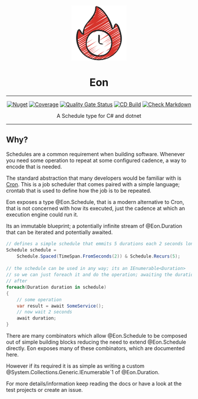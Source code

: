 <!-- markdownlint-disable MD033 MD041 -->
<div align="center">

<img src="images/schedule-icon.png" alt="HTTP BuildR" width="150px"/>

# Eon

---

[![Nuget](https://img.shields.io/nuget/v/eon)](https://www.nuget.org/packages/eon/)
[![Coverage](https://sonarcloud.io/api/project_badges/measure?project=bmazzarol_Eon&metric=coverage)](https://sonarcloud.io/summary/new_code?id=bmazzarol_Eon)
[![Quality Gate Status](https://sonarcloud.io/api/project_badges/measure?project=bmazzarol_Eon&metric=alert_status)](https://sonarcloud.io/summary/new_code?id=bmazzarol_Eon)
[![CD Build](https://github.com/bmazzarol/eon/actions/workflows/cd-build.yml/badge.svg)](https://github.com/bmazzarol/eon/actions/workflows/cd-build.yml)
[![Check Markdown](https://github.com/bmazzarol/eon/actions/workflows/check-markdown.yml/badge.svg)](https://github.com/bmazzarol/eon/actions/workflows/check-markdown.yml)

A Schedule type for C# and dotnet

---

</div>
<!-- markdownlint-enable MD033 MD041 -->

## Why?

Schedules are a common requirement when building software. Whenever you need
some operation to repeat at some configured cadence, a way to encode that is
needed.

The standard abstraction that many developers would be familiar with
is [Cron](https://en.wikipedia.org/wiki/Cron). This is a job scheduler that
comes paired with a simple language; crontab that is used to define how the
job is to be repeated.

Eon exposes a type @Eon.Schedule, that is a modern alternative
to Cron, that is not concerned with how its executed, just the cadence at which
an execution engine could run it.

Its an immutable blueprint; a potentially infinite stream of @Eon.Duration that
can be iterated and potentially awaited.

```csharp
// defines a simple schedule that emmits 5 durations each 2 seconds long
Schedule schedule = 
    Schedule.Spaced(TimeSpan.FromSeconds(2)) & Schedule.Recurs(5);

// the schedule can be used in any way; its an IEnumerable<Duration>
// so we can just foreach it and do the operation; awaiting the durations
// after
foreach(Duration duration in schedule)
{
    // some operation
    var result = await SomeService();
    // now wait 2 seconds
    await duration;
}
```

There are many combinators which allow @Eon.Schedule to be composed out of
simple building blocks reducing the need to extend @Eon.Schedule directly. Eon
exposes many of these combinators, which are documented here.

However if its required it is as simple as writing a custom
@System.Collections.Generic.IEnumerable`1 of @Eon.Duration.

For more details/information keep reading the docs or have a look at the test
projects or create an issue.
